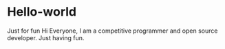# Hello-world
Just for fun
Hi Everyone,
I am a competitive programmer and open source developer.
Just having fun.

